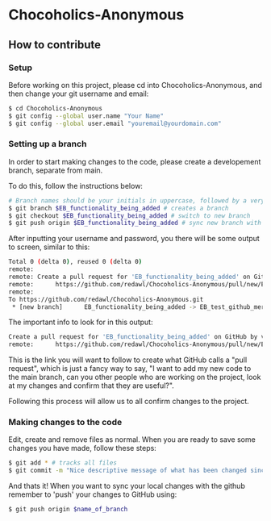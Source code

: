 # Chocoholics-Anonymous

## How to contribute

### Setup

Before working on this project, please cd into Chocoholics-Anonymous, and then change your git username and email:
```bash
$ cd Chocoholics-Anonymous
$ git config --global user.name "Your Name"
$ git config --global user.email "youremail@yourdomain.com"
```

### Setting up a branch

In order to start making changes to the code, please create a developement branch, separate from main. 

To do this, follow the instructions below:
```bash
# Branch names should be your initials in uppercase, followed by a very short description of what functionality you are working on
$ git branch $EB_functionality_being_added # creates a branch
$ git checkout $EB_functionality_being_added # switch to new branch
$ git push origin $EB_functionality_being_added # sync new branch with GitHub
```
After inputting your username and password, you there will be some output to screen, similar to this:
```bash
Total 0 (delta 0), reused 0 (delta 0)
remote:
remote: Create a pull request for 'EB_functionality_being_added' on GitHub by visiting:
remote:      https://github.com/redawl/Chocoholics-Anonymous/pull/new/EB_functionality_being_added
remote:
To https://github.com/redawl/Chocoholics-Anonymous.git
 * [new branch]      EB_functionality_being_added -> EB_test_github_merges

```
The important info to look for in this output:
```bash
Create a pull request for 'EB_functionality_being_added' on GitHub by visiting:
remote:      https://github.com/redawl/Chocoholics-Anonymous/pull/new/EB_functionality_being_added
```
This is the link you will want to follow to create what GitHub calls a "pull request", which is just a fancy way to say, "I want to add my new code to the main branch, can you other people who are working on the project, look at my changes and confirm that they are useful?". 

Following this process will allow us to all confirm changes to the project. 

### Making changes to the code

Edit, create and remove files as normal. When you are ready to save some changes you have made, follow these steps:

```bash
$ git add * # tracks all files
$ git commit -m "Nice descriptive message of what has been changed since the last 'save'" # saves changes 
```
And thats it! When you want to sync your local changes with the github remember to 'push' your changes to GitHub using:
```bash
$ git push origin $name_of_branch
```
